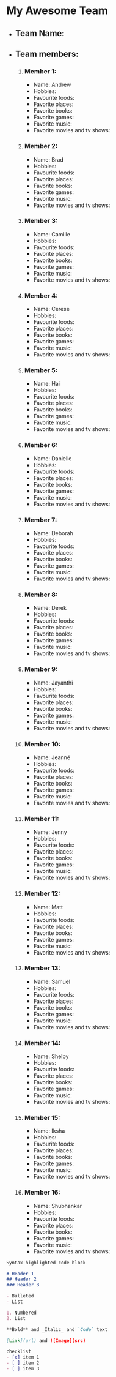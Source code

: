# My Awesome Team

- ## Team Name: 

- ## Team members:
	1. ### Member 1:
		- Name: Andrew
		- Hobbies:
		- Favourite foods:
		- Favorite places:
		- Favorite books:
		- Favorite games:
		- Favorite music:
		- Favorite movies and tv shows:

	2. ### Member 2:
		- Name: Brad
		- Hobbies:
		- Favourite foods:
		- Favorite places:
		- Favorite books:
		- Favorite games:
		- Favorite music:
		- Favorite movies and tv shows:

	3. ### Member 3:
		- Name: Camille
		- Hobbies:
		- Favourite foods:
		- Favorite places:
		- Favorite books:
		- Favorite games:
		- Favorite music:
		- Favorite movies and tv shows:

	4. ### Member 4:
		- Name: Cerese
		- Hobbies:
		- Favourite foods:
		- Favorite places:
		- Favorite books:
		- Favorite games:
		- Favorite music:
		- Favorite movies and tv shows:
		
	5. ### Member 5:
		- Name: Hai
		- Hobbies:
		- Favourite foods:
		- Favorite places:
		- Favorite books:
		- Favorite games:
		- Favorite music:
		- Favorite movies and tv shows:
		
	6. ### Member 6:
		- Name: Danielle
		- Hobbies:
		- Favourite foods:
		- Favorite places:
		- Favorite books:
		- Favorite games:
		- Favorite music:
		- Favorite movies and tv shows:
		
	7. ### Member 7:
		- Name: Deborah
		- Hobbies:
		- Favourite foods:
		- Favorite places:
		- Favorite books:
		- Favorite games:
		- Favorite music:
		- Favorite movies and tv shows:
		
	8. ### Member 8:
		- Name: Derek
		- Hobbies:
		- Favourite foods:
		- Favorite places:
		- Favorite books:
		- Favorite games:
		- Favorite music:
		- Favorite movies and tv shows:
		
	9. ### Member 9:
		- Name: Jayanthi
		- Hobbies:
		- Favourite foods:
		- Favorite places:
		- Favorite books:
		- Favorite games:
		- Favorite music:
		- Favorite movies and tv shows:
		
	10. ### Member 10:
		- Name: Jeanné
		- Hobbies:
		- Favourite foods:
		- Favorite places:
		- Favorite books:
		- Favorite games:
		- Favorite music:
		- Favorite movies and tv shows:
		
	11. ### Member 11:
		- Name: Jenny
		- Hobbies:
		- Favourite foods:
		- Favorite places:
		- Favorite books:
		- Favorite games:
		- Favorite music:
		- Favorite movies and tv shows:
		
	12. ### Member 12:
		- Name: Matt
		- Hobbies:
		- Favourite foods:
		- Favorite places:
		- Favorite books:
		- Favorite games:
		- Favorite music:
		- Favorite movies and tv shows:
		
	13. ### Member 13:
		- Name: Samuel
		- Hobbies:
		- Favourite foods:
		- Favorite places:
		- Favorite books:
		- Favorite games:
		- Favorite music:
		- Favorite movies and tv shows:
		
	14. ### Member 14:
		- Name: Shelby
		- Hobbies:
		- Favourite foods:
		- Favorite places:
		- Favorite books:
		- Favorite games:
		- Favorite music:
		- Favorite movies and tv shows:
		
	15. ### Member 15:
		- Name: Iksha
		- Hobbies:
		- Favourite foods:
		- Favorite places:
		- Favorite books:
		- Favorite games:
		- Favorite music:
		- Favorite movies and tv shows:
		
	16. ### Member 16:
		- Name: Shubhankar
		- Hobbies:
		- Favourite foods:
		- Favorite places:
		- Favorite books:
		- Favorite games:
		- Favorite music:
		- Favorite movies and tv shows:

```markdown
Syntax highlighted code block

# Header 1
## Header 2
### Header 3

- Bulleted
- List

1. Numbered
2. List

**Bold** and _Italic_ and `Code` text

[Link](url) and ![Image](src)

checklist
- [x] item 1
- [ ] item 2
- [ ] item 3
```
